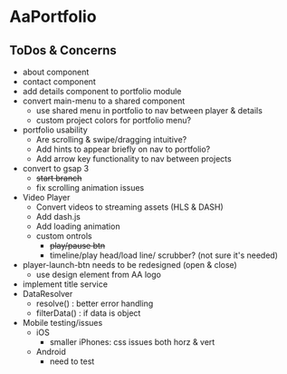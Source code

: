 # AaPortfolio

## ToDos & Concerns
- about component
- contact component
- add details component to portfolio module
- convert main-menu to a shared component
  - use shared menu in portfolio to nav between player & details
  - custom project colors for portfolio menu?
- portfolio usability
  - Are scrolling & swipe/dragging intuitive?
  - Add hints to appear briefly on nav to portfolio?
  - Add arrow key functionality to nav between projects
- convert to gsap 3
  - ~~start branch~~
  - fix scrolling animation issues
- Video Player
  - Convert videos to streaming assets (HLS & DASH)
  - Add dash.js
  - Add loading animation
  - custom ontrols
    - ~~play/pause btn~~
    - timeline/play head/load line/ scrubber? (not sure it's needed)
- player-launch-btn needs to be redesigned (open & close)
  - use design element from AA logo
- implement title service
- DataResolver
  - resolve() : better error handling
  - filterData() : if data is object
- Mobile testing/issues
  - iOS
    - smaller iPhones: css issues both horz & vert
  - Android
    - need to test


